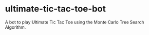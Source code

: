 # ultimate-tic-tac-toe-bot
A bot to play Ultimate Tic Tac Toe using the Monte Carlo Tree Search Algorithm.
